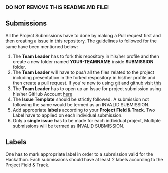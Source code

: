 ### DO NOT REMOVE THIS README.MD FILE!

## Submissions

All the Project Submissions have to done by making a Pull request first and then creating a issue in this repository. The guidelines to followed for the same have been mentioned below:

1. The **Team Leader** has to fork this repository in his/her profile and then create a new folder named **YOUR-TEAMNAME** inside **SUBMISSION** folder.
2. The **Team Leader** will have to _push_ all the files related to the project including presentation in the forked respository in his/her profile and then create a pull request. If you're new to using git and github visit [this](https://medium.com/@camelcaseguy/git-github-for-babies-by-shubhendra-7232c0486b99)
3. The **Team Leader** has to open up an Issue for project submission using his/her GitHub Account [here](https://github.com/MozPhoenixClubJUET/JUETHacks2020/issues/new)
4. The **Issue Template** should be strictly followed. A submission not following the same would be termed as an INVALID SUBMISSION.
5. Add appropriate **labels** according to your **Project Field & Track**. Two Label have to applied on each individual submission.
6. Only a **single issue** has to be made for each individual project, Multiple submissions will be termed as INVALID SUBMISSION.

## Labels

One has to mark appropriate label in order to a submission valid for the Hackathon. Each submissions should have at least 2 labels according to the Project Field & Track.
